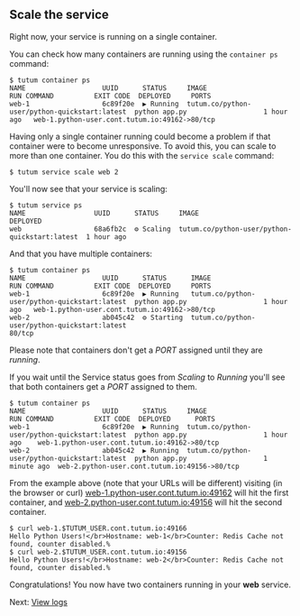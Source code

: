 ## Scale the service

Right now, your service is running on a single container. 

You can check how many containers are running using the `container ps` command:

```
$ tutum container ps
NAME                   UUID      STATUS     IMAGE                                          RUN COMMAND          EXIT CODE  DEPLOYED     PORTS
web-1                  6c89f20e  ▶ Running  tutum.co/python-user/python-quickstart:latest  python app.py                   1 hour ago   web-1.python-user.cont.tutum.io:49162->80/tcp
```

Having only a single container running could become a problem if that container were to become unresponsive. To avoid this, you can scale to more than one container. You do this with the `service scale` command:

```
$ tutum service scale web 2
```

You'll now see that your service is scaling:

```
$ tutum service ps
NAME                 UUID      STATUS     IMAGE                                          DEPLOYED
web                  68a6fb2c  ⚙ Scaling  tutum.co/python-user/python-quickstart:latest  1 hour ago
```

And that you have multiple containers:

```
$ tutum container ps
NAME                   UUID      STATUS      IMAGE                                          RUN COMMAND          EXIT CODE  DEPLOYED     PORTS
web-1                  6c89f20e  ▶ Running   tutum.co/python-user/python-quickstart:latest  python app.py                   1 hour ago   web-1.python-user.cont.tutum.io:49162->80/tcp
web-2                  ab045c42  ⚙ Starting  tutum.co/python-user/python-quickstart:latest                                               80/tcp
```

Please note that containers don't get a *PORT* assigned until they are *running*.

If you wait until the Service status goes from *Scaling* to *Running* you'll see that both containers get a *PORT* assigned to them. 

```
$ tutum container ps
NAME                   UUID      STATUS     IMAGE                                          RUN COMMAND          EXIT CODE  DEPLOYED      PORTS
web-1                  6c89f20e  ▶ Running  tutum.co/python-user/python-quickstart:latest  python app.py                   1 hour ago    web-1.python-user.cont.tutum.io:49162->80/tcp
web-2                  ab045c42  ▶ Running  tutum.co/python-user/python-quickstart:latest  python app.py                   1 minute ago  web-2.python-user.cont.tutum.io:49156->80/tcp
```

From the example above (note that your URLs will be different) visiting (in the browser or curl) [web-1.python-user.cont.tutum.io:49162](web-1.python-user.cont.tutum.io:49162) will hit the first container, and [web-2.python-user.cont.tutum.io:49156](web-2.python-user.cont.tutum.io:49156) will hit the second container. 

```
$ curl web-1.$TUTUM_USER.cont.tutum.io:49166
Hello Python Users!</br>Hostname: web-1</br>Counter: Redis Cache not found, counter disabled.%
$ curl web-2.$TUTUM_USER.cont.tutum.io:49156
Hello Python Users!</br>Hostname: web-2</br>Counter: Redis Cache not found, counter disabled.%
```

Congratulations! You now have two containers running in your **web** service.

Next: [View logs](https://tutum.freshdesk.com/support/solutions/articles/5000539708-8-view-logs)